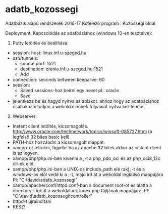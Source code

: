 # adatb_kozossegi
Adatbázis alapú rendszerek 2016-17 Kötelező program : Közösségi oldal

Deployment:
Kapcsolódás az adatbázishoz (windows 10-en tesztelve):  
1. Putty letöltés és beállítása:
  - session: host: linux.inf.u-szeged.hu
  - ssh/tunnels:
    * source port: 1521
    * destination: orania.inf.u-szeged.hu:1521
    * Add
  - connection: seconds between keepalive: 60
  - session: 
    * Saved sessions-hoz beirni egy nevet pl.: oracle
    * Save
  - jelentkezz be és hagyd nyitva az ablakot. ahhoz hogy az adatbázishoz csatlakozni tudjon a weboldal ennek folyamat nyitva kell lennie.

2. Webserver:
  - Instant client letöltés, kicsomagolás. http://www.oracle.com/technetwork/topics/winsoft-085727.html (a legfelső 32 bites basic kell)
  - PATH-hoz hozzáadni a kicsomagolt mappát.
  - xampp-ot felrakni, figyelni ha az apache 32 bites akkor az instant client is az legyen.
  - xampp/php/php.ini-ben kivenni a ;-t a php_pdo_oci és az php_oci8_12c dll-ek elől.
  - xampp/php/php.ini-ben a UNIX-os include_path elé rakj ;-t és a windows-os elől vedd ki a ;-t, majd írd át a weboldal legkülső mappájára Pl: "C:\david\adatb_kozossegi"  
  - xampp/apache/conf/httpd.conf-ban a document root-ot és alatta a directory-t írd át a weboldalunk index.php fájljának mappájára. Pl: "C:\david\adatb_kozossegi\controller"
  - httpd-t újraindítani
  - KÉSZ!
